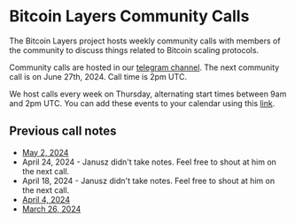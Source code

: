 # Bitcoin Layers Community Calls

The Bitcoin Layers project hosts weekly community calls with members of the community to discuss things related to Bitcoin scaling protocols.

Community calls are hosted in our [telegram channel](https://t.me/+8rv-1I2gkmQ4ZmJh). The next community call is on June 27th, 2024. Call time is 2pm UTC.

We host calls every week on Thursday, alternating start times between 9am and 2pm UTC. You can add these events to your calendar using this [link](https://calendar.google.com/calendar/u/0?cid=NTBlMjIwNjUwMjFiMDdlMTI0YmFhNWViZGRjOGYwZmVhYTZiNTAzOGJmZTQ4MjI3NzAyMTIyZDg0ODExODMxOEBncm91cC5jYWxlbmRhci5nb29nbGUuY29t).

## Previous call notes

- [May 2, 2024](https://github.com/bitcoinlayers/community-calls/blob/main/notes/2024-05-02.md)
- April 24, 2024 - Janusz didn't take notes. Feel free to shout at him on the next call.
- April 18, 2024 - Janusz didn't take notes. Feel free to shout at him on the next call.
- [April 4, 2024](https://github.com/bitcoinlayers/community-calls/blob/main/notes/2024-04-04.md)
- [March 26, 2024](https://github.com/bitcoinlayers/community-calls/blob/main/notes/03-27-2024.md)
